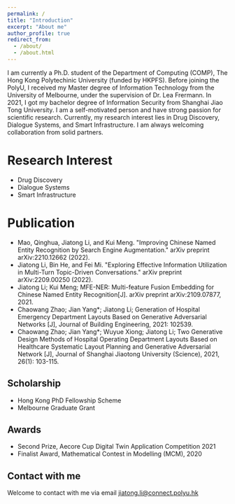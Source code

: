 ```yaml
---
permalink: /
title: "Introduction"
excerpt: "About me"
author_profile: true
redirect_from: 
  - /about/
  - /about.html
---
```


I am currently a Ph.D. student of the Department of Computing (COMP), The Hong Kong Polytechinic University (funded by HKPFS). Before joining the PolyU, I received my Master degree of Information Technology from the University of Melbourne, under the supervision of Dr. Lea Frermann. In 2021, I got my bachelor degree of Information Security from Shanghai Jiao Tong University. I am a self-motivated person and have strong passion for scientific research. Currently, my research interest lies in Drug Discovery, Dialogue Systems, and Smart Infrastructure. I am always welcoming collaboration from solid partners.

Research Interest
======
* Drug Discovery
* Dialogue Systems
* Smart Infrastructure

Publication
======
* Mao, Qinghua, Jiatong Li, and Kui Meng. "Improving Chinese Named Entity Recognition by Search Engine Augmentation." arXiv preprint arXiv:2210.12662 (2022).
* Jiatong Li, Bin He, and Fei Mi. "Exploring Effective Information Utilization in Multi-Turn Topic-Driven Conversations." arXiv preprint arXiv:2209.00250 (2022).
* Jiatong Li; Kui Meng; MFE-NER: Multi-feature Fusion Embedding for Chinese Named Entity Recognition[J]. arXiv preprint arXiv:2109.07877, 2021.
* Chaowang Zhao; Jian Yang*; Jiatong Li; Generation of Hospital Emergency Department Layouts Based on Generative Adversarial Networks [J], Journal of Building Engineering, 2021: 102539.
* Chaowang Zhao; Jian Yang*; Wuyue Xiong; Jiatong Li; Two Generative Design Methods of Hospital Operating Department Layouts Based on Healthcare Systematic Layout Planning and Generative Adversarial Network [J], Journal of Shanghai Jiaotong University (Science), 2021, 26(1): 103-115.

Scholarship
------
* Hong Kong PhD Fellowship Scheme
* Melbourne Graduate Grant

Awards
------
* Second Prize, Aecore Cup Digital Twin Application Competition 2021
* Finalist Award, Mathematical Contest in Modelling (MCM), 2020



Contact with me
------
Welcome to contact with me via email
jiatong.li@connect.polyu.hk